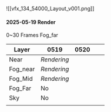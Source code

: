 ![[vfx_134_54000_Layout_v001.png]]

#### 2025-05-19 Render
0~30 Frames
Fog_far

| Layer    | 0519        | 0520 |     |     |
| -------- | ----------- | ---- | --- | --- |
| Near     | *Rendering* |      |     |     |
| Fog_near | *Rendering* |      |     |     |
| Fog_Mid  | *Rendering* |      |     |     |
| Fog_Far  | No          |      |     |     |
| Sky      | No          |      |     |     |
|          |             |      |     |     |
